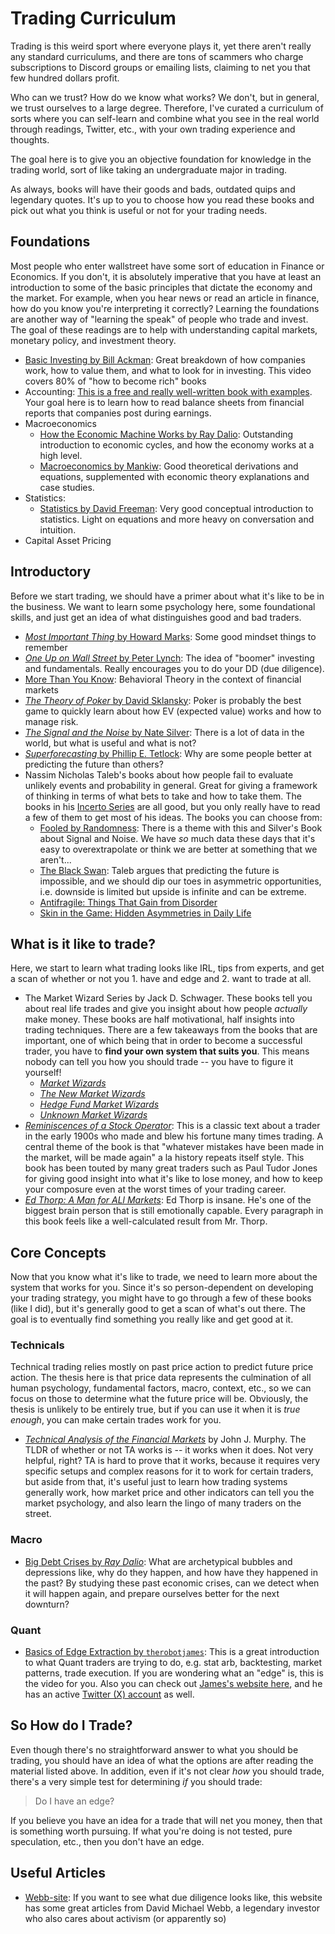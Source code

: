 # Trading Curriculum

Trading is this weird sport where everyone plays it, yet there aren't really any standard curriculums, and there are tons of scammers who charge subscriptions to Discord groups or emailing lists, claiming to net you that few hundred dollars profit.

Who can we trust? How do we know what works? We don't, but in general, we trust ourselves to a large degree. Therefore, I've curated a curriculum of sorts where you can self-learn and combine what you see in the real world through readings, Twitter, etc., with your own trading experience and thoughts.

The goal here is to give you an objective foundation for knowledge in the trading world, sort of like taking an undergraduate major in trading.

As always, books will have their goods and bads, outdated quips and legendary quotes. It's up to you to choose how you read these books and pick out what you think is useful or not for your trading needs.

## Foundations

Most people who enter wallstreet have some sort of education in Finance or Economics. If you don't, it is absolutely imperative that you have at least an introduction to some of the basic principles that dictate the economy and the market. For example, when you hear news or read an article in finance, how do you know you're interpreting it correctly? Learning the foundations are another way of "learning the speak" of people who trade and invest. The goal of these readings are to help with understanding capital markets, monetary policy, and investment theory.

- [Basic Investing by Bill Ackman](https://www.youtube.com/watch?v=WEDIj9JBTC8): Great breakdown of how companies work, how to value them, and what to look for in investing. This video covers 80% of "how to become rich" books
- Accounting: [This is a free and really well-written book with examples](https://lyryx.com/introduction-financial-accounting/). Your goal here is to learn how to read balance sheets from financial reports that companies post during earnings.
- Macroeconomics
    - [How the Economic Machine Works by Ray Dalio](https://www.youtube.com/watch?v=PHe0bXAIuk0): Outstanding introduction to economic cycles, and how the economy works at a high level.
    - [Macroeconomics by Mankiw](https://amzn.to/3OoeyWP): Good theoretical derivations and equations, supplemented with economic theory explanations and case studies.
- Statistics:
    - [Statistics by David Freeman](https://amzn.to/3OsiK7S): Very good conceptual introduction to statistics. Light on equations and more heavy on conversation and intuition.
- Capital Asset Pricing

## Introductory

Before we start trading, we should have a primer about what it's like to be in the business. We want to learn some psychology here, some foundational skills, and just get an idea of what distinguishes good and bad traders.

- [_Most Important Thing_ by Howard Marks](https://amzn.to/39Fa4wi): Some good mindset things to remember
- [_One Up on Wall Street_ by Peter Lynch](https://amzn.to/3OnUuUu): The idea of "boomer" investing and fundamentals. Really encourages you to do your DD (due diligence).
- [More Than You Know](https://amzn.to/3xx1NSQ): Behavioral Theory in the context of financial markets
- [_The Theory of Poker_ by David Sklansky](https://amzn.to/3tNjhcD): Poker is probably the best game to quickly learn about how EV (expected value) works and how to manage risk.
- [_The Signal and the Noise_ by Nate Silver](https://amzn.to/3bdWxw8): There is a lot of data in the world, but what is useful and what is not?
- [_Superforecasting_ by Phillip E. Tetlock](https://amzn.to/3OaECFa): Why are some people better at predicting the future than others?
- Nassim Nicholas Taleb's books about how people fail to evaluate unlikely events and probability in general. Great for giving a framework of thinking in terms of what bets to take and how to take them. The books in his [Incerto Series](https://amzn.to/3HJ7Msz) are all good, but you only really have to read a few of them to get most of his ideas. The books you can choose from:
  - [Fooled by Randomness](https://amzn.to/3y4eOEZ): There is a theme with this and Silver's Book about Signal and Noise. We have _so_ much data these days that it's easy to overextrapolate or think we are better at something that we aren't...
  - [The Black Swan](https://amzn.to/3HzASdY): Taleb argues that predicting the future is impossible, and we should dip our toes in asymmetric opportunities, i.e. downside is limited but upside is infinite and can be extreme.
  - [Antifragile: Things That Gain from Disorder](https://amzn.to/3Qr9Fy9)
  - [Skin in the Game: Hidden Asymmetries in Daily Life](https://amzn.to/3QA0uLV)

## What is it like to trade?

Here, we start to learn what trading looks like IRL, tips from experts, and get a scan of whether or not you 1. have and edge and 2. want to trade at all.

- The Market Wizard Series by Jack D. Schwager. These books tell you about real life trades and give you insight about how people _actually_ make money. These books are half motivational, half insights into trading techniques. There are a few takeaways from the books that are important, one of which being that in order to become a successful trader, you have to **find your own system that suits you**. This means nobody can tell you how you should trade -- you have to figure it yourself!
  - [_Market Wizards_](https://amzn.to/3y4K7zC) 
  - [_The New Market Wizards_](https://amzn.to/3tLwRgG)
  - [_Hedge Fund Market Wizards_](https://amzn.to/3ydYe5X)
  - [_Unknown Market Wizards_](https://amzn.to/3y4Faqu)
- [_Reminiscences of a Stock Operator_](https://amzn.to/3bfKHle): This is a classic text about a trader in the early 1900s who made and blew his fortune many times trading. A central theme of the book is that "whatever mistakes have been made in the market, will be made again" a la history repeats itself style. This book has been touted by many great traders such as Paul Tudor Jones for giving good insight into what it's like to lose money, and how to keep your composure even at the worst times of your trading career. 
- [_Ed Thorp: A Man for ALl Markets_](https://www.amazon.com/Man-All-Markets-Street-Dealer/dp/1400067960): Ed Thorp is insane. He's one of the biggest brain person that is still emotionally capable. Every paragraph in this book feels like a well-calculated result from Mr. Thorp.

## Core Concepts

Now that you know what it's like to trade, we need to learn more about the system that works for you. Since it's so person-dependent on developing your trading strategy, you might have to go through a few of these books (like I did), but it's generally good to get a scan of what's out there. The goal is to eventually find something you really like and get good at it.

### Technicals

Technical trading relies mostly on past price action to predict future price action. The thesis here is that price data represents the culmination of all human psychology, fundamental factors, macro, context, etc., so we can focus on those to determine what the future price will be. Obviously, the thesis is unlikely to be entirely true, but if you can use it when it is _true enough_, you can make certain trades work for you.

- [_Technical Analysis of the Financial Markets_](https://amzn.to/3zKYYQT) by John J. Murphy. The TLDR of whether or not TA works is -- it works when it does. Not very helpful, right? TA is hard to prove that it works, because it requires very specific setups and complex reasons for it to work for certain traders, but aside from that, it's useful just to learn how trading systems generally work, how market price and other indicators can tell you the market psychology, and also learn the lingo of many traders on the street.

### Macro

- [Big Debt Crises by _Ray Dalio_](https://amzn.to/3ydYge5): What are archetypical bubbles and depressions like, why do they happen, and how have they happened in the past? By studying these past economic crises, can we detect when it will happen again, and prepare ourselves better for the next downturn?

### Quant

- [Basics of Edge Extraction by `therobotjames`](https://www.youtube.com/watch?v=iDxMhUxnXsg): This is a great introduction to what Quant traders are trying to do, e.g. stat arb, backtesting, market patterns, trade execution. If you are wondering what an "edge" is, this is the video for you. Also you can check out [James's website here](https://robotjames.com/), and he has an active [Twitter (X) account](https://twitter.com/therobotjames?ref_src=twsrc%5Egoogle%7Ctwcamp%5Eserp%7Ctwgr%5Eauthor) as well.

## So How do I Trade?

Even though there's no straightforward answer to what you should be trading, you should have an idea of what the options are after reading the material listed above. In addition, even if it's not clear _how_ you should trade, there's a very simple test for determining _if_ you should trade:

> Do I have an edge?

If you believe you have an idea for a trade that will net you money, then that is something worth pursuing. If what you're doing is not tested, pure speculation, etc., then you don't have an edge.

## Useful Articles

- [Webb-site](https://webb-site.com/): If you want to see what due diligence looks like, this website has some great articles from David Michael Webb, a legendary investor who also cares about activism (or apparently so)
